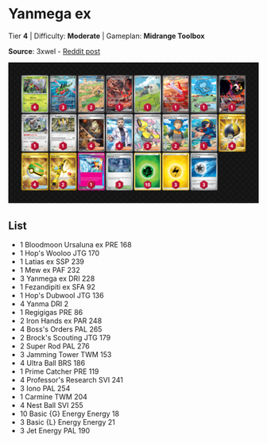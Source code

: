 # Yanmega ex

Tier **4** | Difficulty: **Moderate** | Gameplan: **Midrange Toolbox**

**Source**: 3xwel - [Reddit post](https://www.reddit.com/r/PTCGL/comments/1llcobk/yanmega_analysis_1844_rating/)

![decklist](../../!Images/Standard/17SVI-DRI/Yanmega%20ex.png)

## List
* 1 Bloodmoon Ursaluna ex PRE 168
* 1 Hop's Wooloo JTG 170
* 1 Latias ex SSP 239
* 1 Mew ex PAF 232
* 3 Yanmega ex DRI 228
* 1 Fezandipiti ex SFA 92
* 1 Hop's Dubwool JTG 136
* 4 Yanma DRI 2
* 1 Regigigas PRE 86
* 2 Iron Hands ex PAR 248
* 4 Boss's Orders PAL 265
* 2 Brock's Scouting JTG 179
* 2 Super Rod PAL 276
* 3 Jamming Tower TWM 153
* 4 Ultra Ball BRS 186
* 1 Prime Catcher PRE 119
* 4 Professor's Research SVI 241
* 3 Iono PAL 254
* 1 Carmine TWM 204
* 4 Nest Ball SVI 255
* 10 Basic {G} Energy Energy 18
* 3 Basic {L} Energy Energy 21
* 3 Jet Energy PAL 190